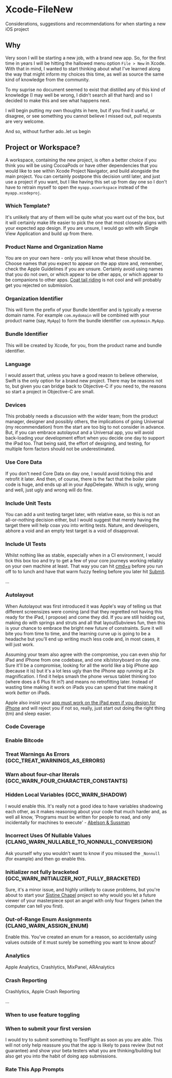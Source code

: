 # Xcode-FileNew
Considerations, suggestions and recommendations for when starting a new iOS project

## Why
Very soon I will be starting a new job, with a brand new app. So, for the first time in years I will be hitting the hallowed menu option ```File > New``` in Xcode. With that in mind, I wanted to start thinking about what I've learned along the way that might inform my choices this time, as well as source the same kind of knowledge from the community. 

To my suprise no document seemed to exist that distilled any of this kind of knowledge (I may well be wrong, I didn't search all that hard) and so I decided to make this and see what happens next.

I will begin putting my own thoughts in here, but if you find it useful, or disagree, or see something you cannot believe I missed out, pull requests are very welcome.

And so, without further ado..let us begin

## Project or Workspace?
A workspace, containing the new project, is often a better choice if you think you will be using CocoaPods or have other dependencies that you would like to see within Xcode Project Navigator, and build alongside the main project. You can certainly postpone this decision until later, and just use a project if you want, but I like having this set up from day one so I don't have to retrain myself to open the ```myapp.xcworkspace``` instead of the ```myapp.xcodeproj```.

### Which Template?
It's unlikely that any of them will be quite what you want out of the box, but it will certainly make life easier to pick the one that most closesly aligns with your expected app design. If you are unsure, I would go with with Single View Application and build up from there.

### Product Name and Organization Name
You are on your own here - only you will know what these should be. Choose names that you expect to appear on the app store and, remember, check the Apple Guidelines if you are unsure. Certainly avoid using names that you do not own, or which appear to be other apps, or which appear to be companions to other apps. [Coat tail riding](http://idioms.thefreedictionary.com/ride+coattails) is not cool and will probably get you rejected on submission.

### Organization Identifier
This will form the prefix of your Bundle Identifier and is typically a reverse domain name. For example ```com.mydomain``` will be combined with your product name (say, ```MyApp```) to form the bundle identifier ```com.mydomain.MyApp```.

### Bundle Identifier
This will be created by Xcode, for you, from the product name and bundle identifier.

### Language
I would assert that, unless you have a good reason to believe otherwise, Swift is the only option for a brand new project. There may be reasons not to, but given you can bridge back to Objective-C if you need to, the reasons so start a project in Objective-C are small.

### Devices
This probably needs a discussion with the wider team; from the product manager, designer and possibly others, the implications of going Universal (my recommendation) from the start are too big to not consider in advance. But, if you can embrace autolayout and a Universal app, you will avoid back-loading your development effort when you decide one day to support the iPad too. That being said, the effort of designing, and testing, for multiple form factors should not be underestimated.

### Use Core Data
If you don't need Core Data on day one, I would avoid ticking this and retrofit it later. And then, of course, there is the fact that the boiler plate code is huge, and ends up all in your AppDelegate. Which is ugly, wrong and well, just ugly and wrong will do fine.  

### Include Unit Tests
You can add a unit testing target later, with relative ease, so this is not an all-or-nothing decision either, but I would suggest that merely having the target there will help coax you into writing tests. Nature, and developers, abhore a void and an empty test target is a void of disapproval.

### Include UI Tests
Whilst nothing like as stable, especially when in a CI environment, I would tick this box too and try to get a few of your core journeys working reliably on your own machine at least. That way you can hit [cmd+u](https://developer.apple.com/library/mac/recipes/xcode_help-test_navigator/RunningTests/RunningTests.html) before you run off to to lunch and have that warm fuzzy feeling before you later hit [Submit](https://developer.apple.com/library/ios/documentation/IDEs/Conceptual/AppDistributionGuide/SubmittingYourApp/SubmittingYourApp.html).

...

### Autolayout
When Autolayout was first introduced it was Apple's way of telling us that different screensizes were coming (and that they regretted not having this ready for the iPad, I propose) and come they did. If you are still holding out, making do with springs and struts and all that layoutSubviews fun, then this is your chance to embrace the bright new future of constraints. Sure it will bite you from time to time, and the learning curve up is going to be a headache but you'll end up writing much less code and, in most cases, it will just work. 

Assuming your team also agree with the compromise, you can even ship for iPad and iPhone from one codebase, and one xib/storyboard on day one. Sure it'll be a compromise, looking for all the world like a big iPhone app (because it is) but it's a lot less ugly than the iPhone app running at 2x magnification. I find it helps smash the phone versus tablet thinking too (where does a 6 Plus fit in?) and means no retrofitting later. Instead of wasting time making it work on iPads you can spend that time making it work _better_ on iPads.

Apple also insist your [app must work on the iPad even if you design for iPhone](https://developer.apple.com/app-store/review/guidelines/#functionality) and will reject you if not so, really, just start out doing the right thing (tm) and sleep easier.

### Code Coverage

### Enable Bitcode

### Treat Warnings As Errors (GCC_TREAT_WARNINGS_AS_ERRORS)

### Warn about four-char literals (GCC_WARN_FOUR_CHARACTER_CONSTANTS)

### Hidden Local Variables (GCC_WARN_SHADOW)
I would enable this. It's really not a good idea to have variables shadowing each other, as it makes reasoning about your code that much harder and, as well all know, 'Programs must be written for people to read, and only incidentally for machines to execute' - [Abelson & Sussman](http://www.amazon.com/dp/0262011530/ref=cm_sw_r_tw_dp_Ji1rxb0PAR08G)

### Incorrect Uses Of Nullable Values (CLANG_WARN_NULLABLE_TO_NONNULL_CONVERSION)
Ask yourself why you wouldn't want to know if you misused the ```_Nonnull``` (for example) and then go enable this.

### Initializer not fully bracketed (GCC_WARN_INITIALIZER_NOT_FULLY_BRACKETED)
Sure, it's a minor issue, and highly unlikely to cause problems, but you're about to start your [Sistine Chapel](https://en.wikipedia.org/wiki/Sistine_Chapel) project so why would you let a future viewer of your masterpiece spot an angel with only four fingers (when the computer can tell you first).

### Out-of-Range Enum Assignments (CLANG_WARN_ASSIGN_ENUM)
Enable this. You've created an enum for a reason, so accidentally using values outside of it must surely be something you want to know about?

### Analytics
Apple Analytics, Crashlytics, MixPanel, ARAnalytics

### Crash Reporting
Crashlytics, Apple Crash Reporting

...

### When to use feature toggling

### When to submit your first version
I would try to submit something to TestFlight as soon as you are able. This will not only help reassure you that the app is likely to pass review (but not guarantee) and show your beta testers what you are thinking/building but also get you into the habit of doing app submissions. 

### Rate This App Prompts

